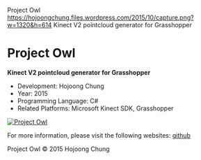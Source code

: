 Project Owl
https://hojoongchung.files.wordpress.com/2015/10/capture.png?w=1320&h=614
Kinect V2 pointcloud generator for Grasshopper

Project Owl
===

**Kinect V2 pointcloud generator for Grasshopper**

- Development: Hojoong Chung
- Year: 2015
- Programming Language: C#
- Related Platforms: Microsoft Kinect SDK, Grasshopper

[![Project Owl](https://img.youtube.com/vi/N_5byI1DN18/0.jpg)](https://www.youtube.com/watch?v=N_5byI1DN18)

For more information, please visit the following websites: 
[github](https://github.com/hodgoong/grasshopper-kinect2)

Project Owl © 2015 Hojoong Chung